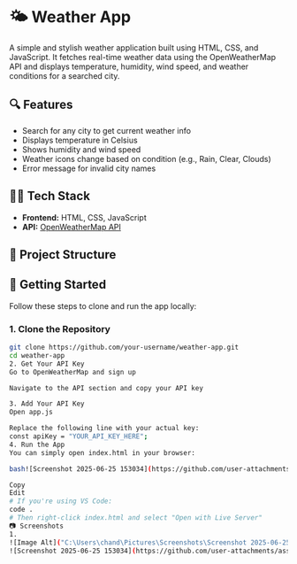 # 🌤️ Weather App

A simple and stylish weather application built using HTML, CSS, and JavaScript. It fetches real-time weather data using the OpenWeatherMap API and displays temperature, humidity, wind speed, and weather conditions for a searched city.

## 🔍 Features

- Search for any city to get current weather info
- Displays temperature in Celsius
- Shows humidity and wind speed
- Weather icons change based on condition (e.g., Rain, Clear, Clouds)
- Error message for invalid city names

## 🧑‍💻 Tech Stack

- **Frontend:** HTML, CSS, JavaScript
- **API:** [OpenWeatherMap API](https://openweathermap.org/api)

## 📁 Project Structure


## 🚀 Getting Started

Follow these steps to clone and run the app locally:

### 1. Clone the Repository

```bash
git clone https://github.com/your-username/weather-app.git
cd weather-app
2. Get Your API Key
Go to OpenWeatherMap and sign up

Navigate to the API section and copy your API key

3. Add Your API Key
Open app.js

Replace the following line with your actual key:
const apiKey = "YOUR_API_KEY_HERE";
4. Run the App
You can simply open index.html in your browser:

bash![Screenshot 2025-06-25 153034](https://github.com/user-attachments/assets/a79d1d20-226d-4225-bbad-fbfc85e3772e)

Copy
Edit
# If you're using VS Code:
code .
# Then right-click index.html and select "Open with Live Server"
📷 Screenshots
1.
![Image Alt]("C:\Users\chand\Pictures\Screenshots\Screenshot 2025-06-25 153034.png")
![Screenshot 2025-06-25 153034](https://github.com/user-attachments/assets/b891e71f-c4d0-48e2-a60c-3644ff3d8413)
